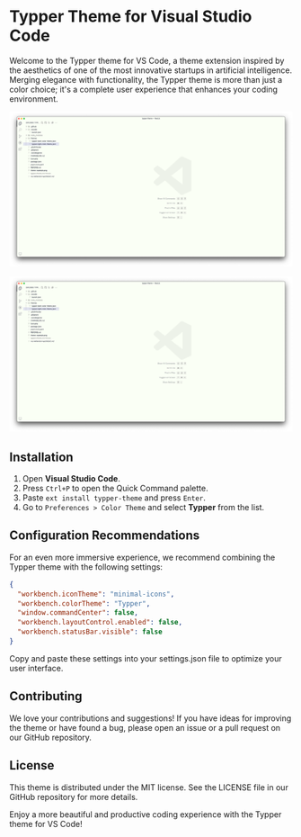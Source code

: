 # Typper Theme for Visual Studio Code

Welcome to the Typper theme for VS Code, a theme extension inspired by the aesthetics of one of the most innovative startups in artificial intelligence. Merging elegance with functionality, the Typper theme is more than just a color choice; it's a complete user experience that enhances your coding environment.

![theme-example-light](./theme-example-light.png)

![theme-example-dark](./theme-example-light.png)

## Installation

1. Open **Visual Studio Code**.
2. Press `Ctrl+P` to open the Quick Command palette.
3. Paste `ext install typper-theme` and press `Enter`.
4. Go to `Preferences > Color Theme` and select **Typper** from the list.

## Configuration Recommendations

For an even more immersive experience, we recommend combining the Typper theme with the following settings:

```json
{
  "workbench.iconTheme": "minimal-icons",
  "workbench.colorTheme": "Typper",
  "window.commandCenter": false,
  "workbench.layoutControl.enabled": false,
  "workbench.statusBar.visible": false
}
```

Copy and paste these settings into your settings.json file to optimize your user interface.

## Contributing

We love your contributions and suggestions! If you have ideas for improving the theme or have found a bug, please open an issue or a pull request on our GitHub repository.

## License

This theme is distributed under the MIT license. See the LICENSE file in our GitHub repository for more details.

Enjoy a more beautiful and productive coding experience with the Typper theme for VS Code!
